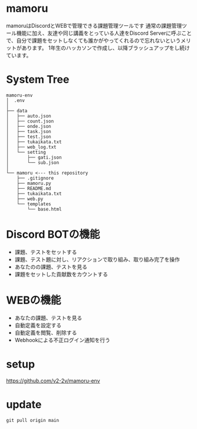 # mamoru

mamoruはDiscordとWEBで管理できる課題管理ツールです
通常の課題管理ツール機能に加え、友達や同じ講義をとっている人達をDiscord Serverに呼ぶことで、自分で課題をセットしなくても誰かがやってくれるので忘れないというメリットがあります。
1年生のハッカソンで作成し、以降ブラッシュアップをし続けています。


# System Tree
```
mamoru-env
│  .env
│
├── data
│   ├── auto.json
│   ├── count.json
│   ├── onde.json
│   ├── task.json
│   ├── test.json
│   ├── tukaikata.txt
│   ├── web_log.txt
│   └── setting
│       ├── gati.json
│       └── sub.json
│
└── mamoru <--- this repository
    ├── .gitignore
    ├── mamoru.py
    ├── README.md
    ├── tukaikata.txt
    ├── web.py
    └── templates
        └── base.html
```
# Discord BOTの機能
- 課題、テストをセットする
- 課題、テスト題に対し、リアクションで取り組み、取り組み完了を操作
- あなたのの課題、テストを見る
- 課題をセットした貢献数をカウントする

# WEBの機能
- あなたの課題、テストを見る
- 自動定義を設定する
- 自動定義を閲覧、削除する
- Webhookによる不正ログイン通知を行う

# setup

https://github.com/v2-2v/mamoru-env

# update
`git pull origin main`
